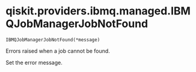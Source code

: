 # qiskit.providers.ibmq.managed.IBMQJobManagerJobNotFound



`IBMQJobManagerJobNotFound(*message)`

Errors raised when a job cannot be found.

Set the error message.
